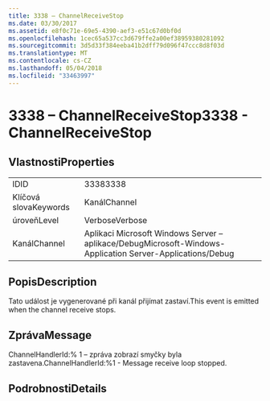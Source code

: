 ```yaml
---
title: 3338 – ChannelReceiveStop
ms.date: 03/30/2017
ms.assetid: e8f0c71e-69e5-4390-aef3-e51c67d0bf0d
ms.openlocfilehash: 1cec65a537cc3d679ffe2a00ef38959380281092
ms.sourcegitcommit: 3d5d33f384eeba41b2dff79d096f47ccc8d8f03d
ms.translationtype: MT
ms.contentlocale: cs-CZ
ms.lasthandoff: 05/04/2018
ms.locfileid: "33463997"
---
```

# <a name="3338---channelreceivestop"></a><span data-ttu-id="8f2d4-102">3338 – ChannelReceiveStop</span><span class="sxs-lookup"><span data-stu-id="8f2d4-102">3338 - ChannelReceiveStop</span></span>
## <a name="properties"></a><span data-ttu-id="8f2d4-103">Vlastnosti</span><span class="sxs-lookup"><span data-stu-id="8f2d4-103">Properties</span></span>  
  
|||  
|-|-|  
|<span data-ttu-id="8f2d4-104">ID</span><span class="sxs-lookup"><span data-stu-id="8f2d4-104">ID</span></span>|<span data-ttu-id="8f2d4-105">3338</span><span class="sxs-lookup"><span data-stu-id="8f2d4-105">3338</span></span>|  
|<span data-ttu-id="8f2d4-106">Klíčová slova</span><span class="sxs-lookup"><span data-stu-id="8f2d4-106">Keywords</span></span>|<span data-ttu-id="8f2d4-107">Kanál</span><span class="sxs-lookup"><span data-stu-id="8f2d4-107">Channel</span></span>|  
|<span data-ttu-id="8f2d4-108">úroveň</span><span class="sxs-lookup"><span data-stu-id="8f2d4-108">Level</span></span>|<span data-ttu-id="8f2d4-109">Verbose</span><span class="sxs-lookup"><span data-stu-id="8f2d4-109">Verbose</span></span>|  
|<span data-ttu-id="8f2d4-110">Kanál</span><span class="sxs-lookup"><span data-stu-id="8f2d4-110">Channel</span></span>|<span data-ttu-id="8f2d4-111">Aplikaci Microsoft Windows Server – aplikace/Debug</span><span class="sxs-lookup"><span data-stu-id="8f2d4-111">Microsoft-Windows-Application Server-Applications/Debug</span></span>|  
  
## <a name="description"></a><span data-ttu-id="8f2d4-112">Popis</span><span class="sxs-lookup"><span data-stu-id="8f2d4-112">Description</span></span>  
 <span data-ttu-id="8f2d4-113">Tato událost je vygenerované při kanál přijímat zastaví.</span><span class="sxs-lookup"><span data-stu-id="8f2d4-113">This event is emitted when the channel receive stops.</span></span>  
  
## <a name="message"></a><span data-ttu-id="8f2d4-114">Zpráva</span><span class="sxs-lookup"><span data-stu-id="8f2d4-114">Message</span></span>  
 <span data-ttu-id="8f2d4-115">ChannelHandlerId:% 1 – zpráva zobrazí smyčky byla zastavena.</span><span class="sxs-lookup"><span data-stu-id="8f2d4-115">ChannelHandlerId:%1 - Message receive loop stopped.</span></span>  
  
## <a name="details"></a><span data-ttu-id="8f2d4-116">Podrobnosti</span><span class="sxs-lookup"><span data-stu-id="8f2d4-116">Details</span></span>
